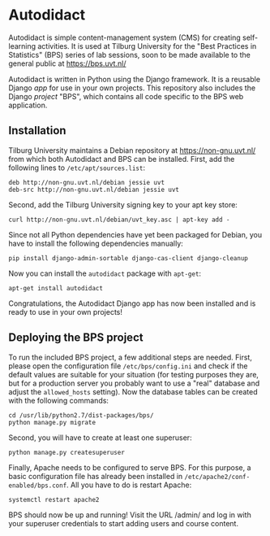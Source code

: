 Autodidact
==========

Autodidact is simple content-management system (CMS) for creating
self-learning activities. It is used at Tilburg University for the
"Best Practices in Statistics" (BPS) series of lab sessions, soon to
be made available to the general public at https://bps.uvt.nl/

Autodidact is written in Python using the Django framework. It is a
reusable Django *app* for use in your own projects. This repository
also includes the Django *project* "BPS", which contains all code
specific to the BPS web application.

Installation
------------

Tilburg University maintains a Debian repository at
https://non-gnu.uvt.nl/ from which both Autodidact and BPS can be
installed. First, add the following lines to `/etc/apt/sources.list`:

    deb http://non-gnu.uvt.nl/debian jessie uvt
    deb-src http://non-gnu.uvt.nl/debian jessie uvt

Second, add the Tilburg University signing key to your apt key store:

    curl http://non-gnu.uvt.nl/debian/uvt_key.asc | apt-key add -

Since not all Python dependencies have yet been packaged
for Debian, you have to install the following dependencies manually:

    pip install django-admin-sortable django-cas-client django-cleanup

Now you can install the `autodidact` package with `apt-get`:

    apt-get install autodidact

Congratulations, the Autodidact Django app has now been installed and
is ready to use in your own projects!

Deploying the BPS project
-------------------------

To run the included BPS project, a few additional steps are
needed. First, please open the configuration file
`/etc/bps/config.ini` and check if the default values are suitable for
your situation (for testing purposes they are, but for a production
server you probably want to use a "real" database and adjust the
`allowed_hosts` setting). Now the database tables can be created with
the following commands:

    cd /usr/lib/python2.7/dist-packages/bps/
    python manage.py migrate

Second, you will have to create at least one superuser:

    python manage.py createsuperuser

Finally, Apache needs to be configured to serve BPS. For this purpose,
a basic configuration file has already been installed in
`/etc/apache2/conf-enabled/bps.conf`. All you have to do is restart
Apache:

    systemctl restart apache2

BPS should now be up and running! Visit the URL /admin/ and log in
with your superuser credentials to start adding users and course
content.
